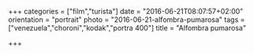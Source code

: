 +++
categories = ["film","turista"]
date = "2016-06-21T08:07:57+02:00"
orientation = "portrait"
photo = "2016-06-21-alfombra-pumarosa"
tags = ["venezuela","choroní","kodak","portra 400"]
title = "Alfombra pumarosa"

+++
